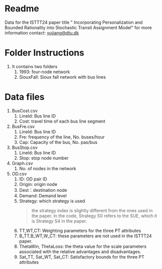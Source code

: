 # Readme
Data for the ISTTT24 paper title
" Incorporating Personalization and Bounded Rationality into Stochastic Transit Assignment Model"
for more information 
contact: yujiang@dtu.dk 
# Folder Instructions
1. It contains two folders 
   1. 1993: four-node network 
   2. SiouxFall: Sioux fall network with bus lines

# Data files
1. BusCost.csv
   1. LineId: Bus line ID
   2. Cost: travel time of each bus line segment
2. BusFre.csv
   1. LineId: Bus line ID
   2. Fre: frequency of the line, No. buses/hour
   3. Cap: Capacity of the bus, No. pas/bus
3. BusStop.csv
   1. LineId: Bus line ID
   2. Stop: stop node number
4. Graph.csv
   1. No. of nodes in the network
5. OD.csv
   1. ID: OD pair ID
   2. Origin: origin node
   3. Dest：destination node
   4. Demand: Demand level
   5. Strategy: which strategy is used 
      > the strategy index is slightly different from the ones used in the paper. In the code, Strategy S0 refers to the SUE, which it is Strategy S4 in the paper.
   6. TT,WT,CT: Weighting parameters for the three PT attributes
   7. B_TT,B_WT,W_CT: these parameters are not used in the ISTTT24 paper. 
   8. ThetaWin, ThetaLoss: the theta value for the scale parameters associated with the relative advantages and disadvantages. 
   9. Sat_TT, Sat_WT, Sat_CT: Satisfactory bounds for the three PT attributes
